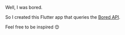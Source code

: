 Well, I was bored.

So I created this Flutter app that queries the [Bored API](https://www.boredapi.com/).

Feel free to be inspired 😊
